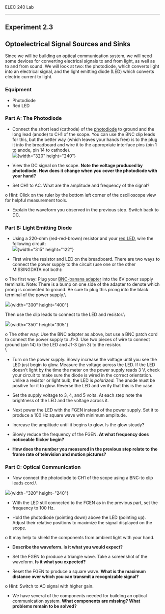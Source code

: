 ELEC 240 Lab

------------------------------------------------------------------------

Experiment 2.3
--------------

Optoelectrical Signal Sources and Sinks
---------------------------------------

Since we will be building an optical communication system, we will need
some devices for converting electrical signals to and from light, as
well as to and from sound. We will look at two: the photodiode, which
converts light into an electrical signal, and the light emitting diode
(LED) which converts electric current to light.

### Equipment

-   Photodiode
-   Red LED

### Part A: The Photodiode

- Connect the short lead (cathode) of the
[photodiode](/misc_images/#photo-diode) to ground and the long lead
(anode) to CH1 of the scope. You can use the BNC clip leads for this,
but the better way (which leaves your hands free) is to the plug it into
the breadboard and wire it to the appropriate interface pins (pin 1 to
anode, pin 14 to cathode).\
![](../figs/photo2.3.1a1.jpg){width="320" height="240"}

- View the DC signal on the scope. **Note the voltage produced by
photodiode. How does it change when you cover the photodiode with your
hand?**

- Set CH1 to AC. What are the amplitude and frequency of the signal?

o Hint: Click on the ruler by the bottom left corner of the oscilloscope
view for helpful measurement tools.

- Explain the waveform you observed in the previous step. Switch back to
DC.

### Part B: Light Emitting Diode

- Using a 220-ohm (red-red-brown) resistor and your [red
LED](/misc_images/#red-led), wire the following circuit:\
![](../figs/img159.png){width="315" height="122"}

- First wire the resistor and LED on the breadboard. There are two ways
to connect the power supply to the circuit (use one or the other
MISSINGDATA not both):

o The first way: Plug your [BNC-banana
adapter](/misc_images/#banana-adapter) into the 6V power supply
terminals. Note: There is a bump on one side of the adapter to denote
which prong is connected to ground. Be sure to plug this prong into the
black terminal of the power supply.\

![](../figs/dc_bnc.jpg){width="300" height="400"}

Then use the clip leads to connect to the LED and resistor.\

![](../figs/photo2.3.2c1.jpg){width="350" height="305"}

o The other way: Use the BNC adapter as above, but use a BNC patch cord
to connect the power supply to J1-3. Use two pieces of wire to connect
ground (pin 14) to the LED and J1-3 (pin 3) to the resistor.\
\

- Turn on the power supply. Slowly increase the voltage until you see
the LED just begin to glow. Measure the voltage across the LED. If the
LED doesn't light by the time the meter on the power supply reads 3 V,
check your circuit to make sure the diode is wired in the correct
orientation. Unlike a resistor or light bulb, the LED is *polarized.*
The anode must be positive for it to glow. Reverse the LED and verify
that this is the case.

- Set the supply voltage to 3, 4, and 5 volts. At each step note the
brightness of the LED and the voltage across it.

- Next power the LED with the FGEN instead of the power supply. Set it
to produce a 100 Hz square wave with minimum amplitude.

- Increase the amplitude until it begins to glow. Is the glow steady?

- Slowly reduce the frequency of the FGEN. **At what frequency does
noticeable flicker begin?**

- **How does the number you measured in the previous step relate to the
frame rate of television and motion pictures?**

### Part C: Optical Communication

- Now connect the photodiode to CH1 of the scope using a BNC-to clip
leads cord.\

![](../figs/photo2.3.3a.jpg){width="320" height="240"}

- With the LED still connected to the FGEN as in the previous part, set
the frequency to 100 Hz.

- Hold the photodiode (pointing down) above the LED (pointing up).
Adjust their relative positions to maximize the signal displayed on the
scope.

o It may help to shield the components from ambient light with your
hand.

- **Describe the waveform. Is it what you would expect?**

- Set the FGEN to produce a triangle wave. Take a screenshot of the
waveform. **Is it what you expected?**

- Reset the FGEN to produce a square wave. **What is the maximum
distance over which you can transmit a recognizable signal?**

o Hint: Switch to AC signal with higher gain.

- We have several of the components needed for building an optical
communication system. **What components are missing? What problems
remain to be solved?**
